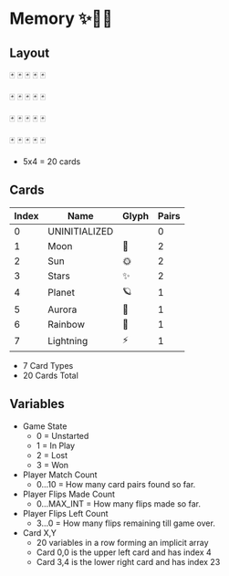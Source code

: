 # Memory ✨🎴🌈

## Layout

🃏 🃏 🃏 🃏 🃏

🃏 🃏 🃏 🃏 🃏

🃏 🃏 🃏 🃏 🃏

🃏 🃏 🃏 🃏 🃏

- 5x4 = 20 cards

## Cards

| Index | Name          | Glyph | Pairs |
| ----- | ------------- | ----- | ----- |
| 0     | UNINITIALIZED |       | 0     |
| 1     | Moon          | 🌙    | 2     |
| 2     | Sun           | 🌞    | 2     |
| 3     | Stars         | ✨     | 2     |
| 4     | Planet        | 🪐     | 1     |
| 5     | Aurora        | 🌌    | 1     |
| 6     | Rainbow       | 🌈    | 1     |
| 7     | Lightning     | ⚡     | 1     |

- 7 Card Types
- 20 Cards Total


## Variables

- Game State
    - 0 = Unstarted
    - 1 = In Play
    - 2 = Lost
    - 3 = Won
- Player Match Count
    - 0…10 = How many card pairs found so far.
- Player Flips Made Count
    - 0…MAX_INT = How many flips made so far.
- Player Flips Left Count
    - 3…0 = How many flips remaining till game over.
- Card X,Y
    - 20 variables in a row forming an implicit array
    - Card 0,0 is the upper  left card and has index 4
    - Card 3,4 is the lower right card and has index 23
